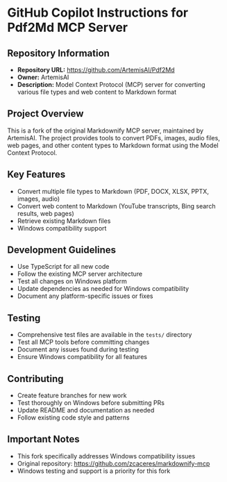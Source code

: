 # GitHub Copilot Instructions for Pdf2Md MCP Server

## Repository Information
- **Repository URL:** https://github.com/ArtemisAI/Pdf2Md
- **Owner:** ArtemisAI
- **Description:** Model Context Protocol (MCP) server for converting various file types and web content to Markdown format

## Project Overview
This is a fork of the original Markdownify MCP server, maintained by ArtemisAI. The project provides tools to convert PDFs, images, audio files, web pages, and other content types to Markdown format using the Model Context Protocol.

## Key Features
- Convert multiple file types to Markdown (PDF, DOCX, XLSX, PPTX, images, audio)
- Convert web content to Markdown (YouTube transcripts, Bing search results, web pages)
- Retrieve existing Markdown files
- Windows compatibility support

## Development Guidelines
- Use TypeScript for all new code
- Follow the existing MCP server architecture
- Test all changes on Windows platform
- Update dependencies as needed for Windows compatibility
- Document any platform-specific issues or fixes

## Testing
- Comprehensive test files are available in the `tests/` directory
- Test all MCP tools before committing changes
- Document any issues found during testing
- Ensure Windows compatibility for all features

## Contributing
- Create feature branches for new work
- Test thoroughly on Windows before submitting PRs
- Update README and documentation as needed
- Follow existing code style and patterns

## Important Notes
- This fork specifically addresses Windows compatibility issues
- Original repository: https://github.com/zcaceres/markdownify-mcp
- Windows testing and support is a priority for this fork
